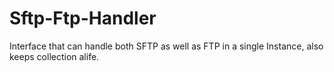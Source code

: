 # Sftp-Ftp-Handler
Interface that can handle both SFTP as well as FTP in a single Instance, also keeps collection alife.

